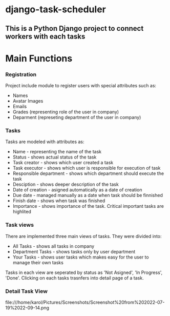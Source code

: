 # django-task-scheduler
<h2>This is a Python Django project to connect workers with each tasks</h2>

# Main Functions
<h3>Registration</h3>

Project include module to register users with special attributes such as:
<ul>
<li>Names</li>
<li>Avatar Images</li>
<li>Emails</li>
<li>Grades (representing role of the user in company)</li>
<li>Deparment (represeting department of the user in company) </li>
</ul>

<h3>Tasks</h3>
Tasks are modeled with attributes as:
<ul>
<li>Name - representing the name of the task</li>
<li>Status - shows actual status of the task</li>
<li>Task creator - shows which user created a task</li>
<li>Task executor - shows which user is responsible for execution of task</li>
<li>Responsible department - shows which department should execute the task</li>
<li>Desciption - shows deeper description of the task</li>
<li>Date of creation - asigned automatically as a date of creation </li>
<li>Due date - managed manually as a date when task should be finnished </li>
<li>Finish date - shows when task was finished </li>
<li>Importance - shows importance of the task. Critical important tasks are highlited</li>
</ul>


<h3>Task views</h3>
There are implemented three main views of tasks. They were divided into:
<ul>
<li>All Tasks - shows all tasks in company</li>
<li>Department Tasks - shows tasks only by user department</li>
<li>Your Tasks - shows user tasks which makes easy for the user to manage their own tasks </li>
</ul>

Tasks in each view are seperated by status as 'Not Asigned', 'In Progress', 'Done'. Clicking on each tasks trasnfers into detail page of a task.

<h3>Detail Task View</h3>
 file:///home/karol/Pictures/Screenshots/Screenshot%20from%202022-07-19%2022-09-14.png
